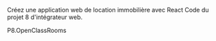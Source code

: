 Créez une application web de location immobilière avec React
Code du projet 8 d'intégrateur web.

P8.OpenClassRooms
